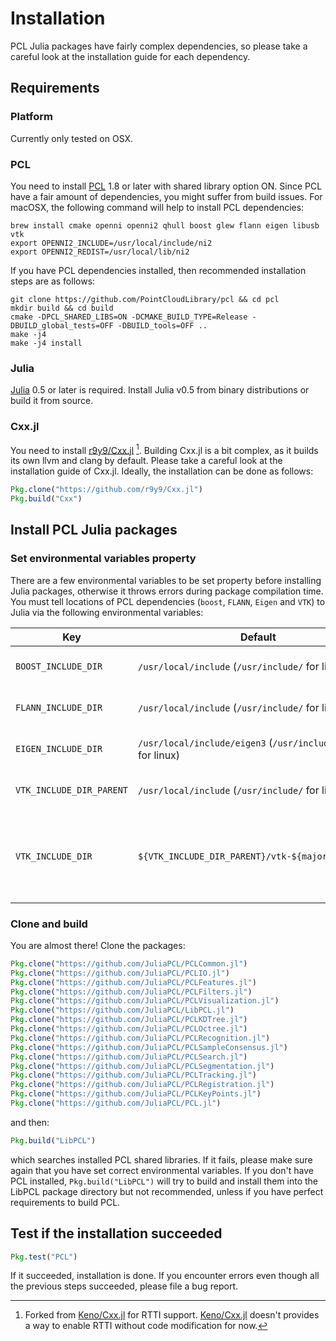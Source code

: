 # Installation

PCL Julia packages have fairly complex dependencies, so please take a careful
look at the installation guide for each dependency.

## Requirements

### Platform

Currently only tested on OSX.

### PCL

You need to install [PCL](https://github.com/PointCloudLibrary/pcl) 1.8 or later
with shared library option ON. Since PCL have a fair amount of dependencies,
you might suffer from build issues. For macOSX, the following command will help
to install PCL dependencies:

```
brew install cmake openni openni2 qhull boost glew flann eigen libusb vtk
export OPENNI2_INCLUDE=/usr/local/include/ni2
export OPENNI2_REDIST=/usr/local/lib/ni2
```

If you have PCL dependencies installed, then recommended installation steps are as
follows:

```
git clone https://github.com/PointCloudLibrary/pcl && cd pcl
mkdir build && cd build
cmake -DPCL_SHARED_LIBS=ON -DCMAKE_BUILD_TYPE=Release -DBUILD_global_tests=OFF -DBUILD_tools=OFF ..
make -j4
make -j4 install
```

### Julia

[Julia](https://github.com/JuliaLang/julia) 0.5 or later is required.
Install Julia v0.5 from binary distributions or build it from source.

### Cxx.jl

You need to install [r9y9/Cxx.jl](https://github.com/r9y9/Cxx.jl) [^1]. Building
Cxx.jl is a bit complex, as it builds its own llvm and clang by default. Please
take a careful look at the installation guide of Cxx.jl. Ideally, the
installation can be done as follows:

```julia
Pkg.clone("https://github.com/r9y9/Cxx.jl")
Pkg.build("Cxx")
```

[^1]: Forked from [Keno/Cxx.jl](https://github.com/Keno/Cxx.jl) for RTTI support. [Keno/Cxx.jl](https://github.com/Keno/Cxx.jl) doesn't provides a way to enable RTTI without code modification for now.

## Install PCL Julia packages

### Set environmental variables property

There are a few environmental variables to be set property before installing
Julia packages, otherwise it throws errors during package compilation time. You must
tell locations of PCL dependencies (`boost`, `FLANN`, `Eigen` and `VTK`) to Julia via
the following environmental variables:

|Key|Default|Description|
|---|---|---|
|`BOOST_INCLUDE_DIR`| `/usr/local/include` (`/usr/include/` for linux)|Boost include directory|
|`FLANN_INCLUDE_DIR`| `/usr/local/include` (`/usr/include/` for linux)|Flann include directory|
|`EIGEN_INCLUDE_DIR`| `/usr/local/include/eigen3` (`/usr/include/eigen3` for linux)|Eigen include directory|
|`VTK_INCLUDE_DIR_PARENT`| `/usr/local/include` (`/usr/include/` for linux)|Parent directory for VTK includes|
|`VTK_INCLUDE_DIR`| `${VTK_INCLUDE_DIR_PARENT}/vtk-${major}.${minor}`|VTK include directory (`${major}` and `${minor}` will be automatically detected)|

### Clone and build

You are almost there! Clone the packages:

```julia
Pkg.clone("https://github.com/JuliaPCL/PCLCommon.jl")
Pkg.clone("https://github.com/JuliaPCL/PCLIO.jl")
Pkg.clone("https://github.com/JuliaPCL/PCLFeatures.jl")
Pkg.clone("https://github.com/JuliaPCL/PCLFilters.jl")
Pkg.clone("https://github.com/JuliaPCL/PCLVisualization.jl")
Pkg.clone("https://github.com/JuliaPCL/LibPCL.jl")
Pkg.clone("https://github.com/JuliaPCL/PCLKDTree.jl")
Pkg.clone("https://github.com/JuliaPCL/PCLOctree.jl")
Pkg.clone("https://github.com/JuliaPCL/PCLRecognition.jl")
Pkg.clone("https://github.com/JuliaPCL/PCLSampleConsensus.jl")
Pkg.clone("https://github.com/JuliaPCL/PCLSearch.jl")
Pkg.clone("https://github.com/JuliaPCL/PCLSegmentation.jl")
Pkg.clone("https://github.com/JuliaPCL/PCLTracking.jl")
Pkg.clone("https://github.com/JuliaPCL/PCLRegistration.jl")
Pkg.clone("https://github.com/JuliaPCL/PCLKeyPoints.jl")
Pkg.clone("https://github.com/JuliaPCL/PCL.jl")
```

and then:

```julia
Pkg.build("LibPCL")
```

which searches installed PCL shared libraries. If it fails, please make sure again
that you have set correct environmental variables. If you don't have PCL installed,
`Pkg.build("LibPCL")` will try to build and install them into the LibPCL package
directory but not recommended, unless if you have perfect requirements to build PCL.

## Test if the installation succeeded

```julia
Pkg.test("PCL")
```

If it succeeded, installation is done. If you encounter errors even though all
the previous steps succeeded, please file a bug report.
